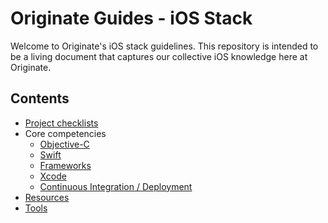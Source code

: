 # Originate Guides - iOS Stack

Welcome to Originate's iOS stack guidelines. This repository is intended to be a living document that captures our collective iOS knowledge here at Originate.


## Contents

* [Project checklists](project-checklist/project-checklist.md)
* Core competencies
    * [Objective-C](core-competencies/language/objective-c.md)
    * [Swift](https://github.com/schwa/Swift-Community-Best-Practices)
    * [Frameworks](core-competencies/frameworks.md)
    * [Xcode](core-competencies/xcode.md)
    * [Continuous Integration / Deployment](core-competencies/deployment.md)
* [Resources](resources/resources.md)
* [Tools](tools/tools.md)
